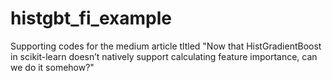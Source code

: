 # histgbt_fi_example
Supporting codes for the medium article tltled "Now that HistGradientBoost in scikit-learn doesn’t natively support calculating feature importance, can we do it somehow?"
